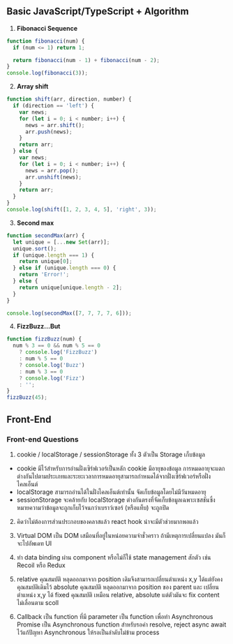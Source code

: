 ## Basic JavaScript/TypeScript + Algorithm

1. **Fibonacci Sequence**

```javascript
function fibonacci(num) {
  if (num <= 1) return 1;

  return fibonacci(num - 1) + fibonacci(num - 2);
}
console.log(fibonacci(3));
```

2. **Array shift**

```javascript
function shift(arr, direction, number) {
  if (direction == 'left') {
    var news;
    for (let i = 0; i < number; i++) {
      news = arr.shift();
      arr.push(news);
    }
    return arr;
  } else {
    var news;
    for (let i = 0; i < number; i++) {
      news = arr.pop();
      arr.unshift(news);
    }
    return arr;
  }
}
console.log(shift([1, 2, 3, 4, 5], 'right', 3));
```

3. **Second max**

```javascript
function secondMax(arr) {
  let unique = [...new Set(arr)];
  unique.sort();
  if (unique.length === 1) {
    return unique[0];
  } else if (unique.length === 0) {
    return 'Error!';
  } else {
    return unique[unique.length - 2];
  }
}

console.log(secondMax([7, 7, 7, 7, 6]));
```

4. **FizzBuzz...But**

```javascript
function fizzBuzz(num) {
  num % 3 == 0 && num % 5 == 0
    ? console.log('FizzBuzz')
    : num % 5 == 0
    ? console.log('Buzz')
    : num % 3 == 0
    ? console.log('Fizz')
    : '';
}
fizzBuzz(45);
```

## Front-End

### Front-end Questions

1. cookie / localStorage / sessionStorage ทั้ง 3 ตัวเป็น Storage เก็บข้อมูล

- cookie มีไว้สำหรับการอ่านฝั่งเซิร์ฟเวอร์เป็นหลัก cookie มีอายุของข้อมูล การหมดอายุจะแตกต่างกันไปตามประเภทและระยะเวลาการหมดอายุสามารถกำหนดได้จากฝั่งเซิร์ฟเวอร์หรือฝั่งไคลเอ็นต์
- localStorage สามารถอ่านได้ในฝั่งไคลเอ็นต์เท่านั้น จัดเก็บข้อมูลโดยไม่มีวันหมดอายุ
- sessionStorage จะคล้ายกับ localStorage ต่างกันตรงที่จัดเก็บข้อมูลเฉพาะเซสชันซึ่งหมายความว่าข้อมูลจะถูกเก็บไว้จนกว่าเบราว์เซอร์ (หรือแท็บ) จะถูกปิด

2. คิดว่าไม่ต้องการส่วนประกอบของคลาสแล้ว react hook น่าจะมีตัวช่วยมากพอแล้ว

3. Virtual DOM เป็น DOM เสมือนที่อยู่ในหน่อยความจำชั่วคราว ถ้ามีเหตุการเปลี่ยนแปลง มันก็จะไปอัพเดท UI

4. ทำ data binding ผ่าน component หรือไม่ก็ใช้ state management สักตัว เช่น Recoil หรือ Redux

5. relative คุณสมบัติ หลุดออกมาจาก position เดิมจึงสามารถเปลี่ยนตำแหน่ง x,y ได้แต่ยังคงคุณสมบัติเดิมไว้
   absolute คุณสมบัติ หลุดออกมาจาก position ของ parent และ เปลี่ยนตำแหน่ง x,y ได้
   fixed คุณสมบัติ เหมือน relative, absolute แต่ตัวมันจะ fix content ไม่เลื่อนตาม scoll

6. Callback เป็น function ที่มี parameter เป็น function เพื่อทำ Asynchronous
   Promise เป็น Asynchronous function สำหรับรอค่า resolve, reject
   async await ไว้แก้ปัญหา Asynchronous ให้รอเป็นลำดับไม่ข้าม process

